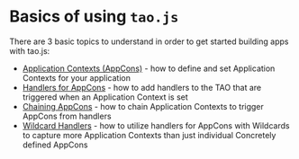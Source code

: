 # Basics of using `tao.js`

There are 3 basic topics to understand in order to get started building apps with tao.js:

* [Application Contexts (AppCons)](app-cons.md) - how to define and set Application Contexts for
  your application
* [Handlers for AppCons](handlers.md) - how to add handlers to the TAO that are triggered when
  an Application Context is set
* [Chaining AppCons](chaining.md) - how to chain Application Contexts to trigger AppCons from
  handlers
* [Wildcard Handlers](wildcards.md) - how to utilize handlers for AppCons with Wildcards to capture
  more Application Contexts than just individual Concretely defined AppCons
